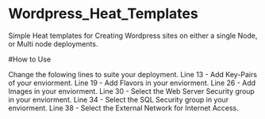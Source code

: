 # Wordpress_Heat_Templates
Simple Heat templates for Creating Wordpress sites on either a single Node, or Multi node deployments.


#How to Use

Change the folowing lines to suite your deployment.
Line 13 - Add Key-Pairs of your enviorment.
Line 19 - Add Flavors in your enviorment.
Line 26 - Add Images in your enviorment.
Line 30 - Select the Web Server Security group in your enviorment.
Line 34 - Select the SQL Security group in your enviorment.
Line 38 - Select the External Network for Internet Access.   
